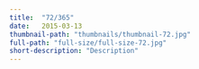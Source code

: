 ```yaml
---
title:  "72/365"
date:   2015-03-13
thumbnail-path: "thumbnails/thumbnail-72.jpg"
full-path: "full-size/full-size-72.jpg"
short-description: "Description"
---
```

